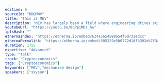 ```yaml
---
edition: 6
sourceId: "BDQMWV"
title: "This is MEV"
description: "MEV has largely been a field where engineering drives science, it’s now time for science to drive engineering: we present an axiomatic formalization of MEV, the theory based on it, and the new applications that it enables."
youtubeUrl: "https://youtu.be/8qPpiMDz_hw"
ipfsHash: ""
ethernaIndex: "https://etherna.io/embed/634a6654080a54f6d733edcc"
ethernaPermalink: "https://etherna.io/embed/005329e5b0772d18f8392eb7f3a46b94bf5460945986a476e36ec2ba5eeb518d"
duration: 1755
expertise: "Advanced"
type: "Talk"
track: "Cryptoeconomics"
tags: ["Cryptoeconomics"]
keywords: ["MEV","mechanism design"]
speakers: ["sxysun"]
---
```

